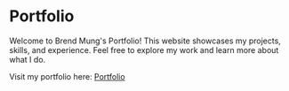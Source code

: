 # Portfolio

Welcome to Brend Mung's Portfolio! This website showcases my projects, skills, and experience. Feel free to explore my work and learn more about what I do.

Visit my portfolio here: [Portfolio](https://brendmung.github.io)
